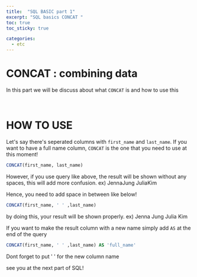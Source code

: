```yaml
---
title:  "SQL BASIC part 1"
excerpt: "SQL basics CONCAT "
toc: true
toc_sticky: true

categories:
  - etc
---
```


# CONCAT : combining data  

In this part we will be discuss about what `CONCAT` is and how to use this 
  
<br/>

# HOW TO USE

Let's say there's seperated columns with `first_name` and `last_name`.
If you want to have a full name column, `CONCAT` is the one that you need to use at this moment!

```sql
CONCAT(first_name, last_name)
```
However, if you use query like above, the result will be shown without any spaces, this will add more confusion. 
ex) JennaJung
    JuliaKim

Hence, you need to add space in between like below!

```sql
CONCAT(first_name, ' ' ,last_name)
```

by doing this, your result will be shown properly.
ex) Jenna Jung
    Julia Kim

If you want to make the result column with a new name simply add `AS` at the end of the query

```sql
CONCAT(first_name, ' ' ,last_name) AS 'full_name'
```
Dont forget to put '  ' for the new column name

see you at the next part of SQL!


